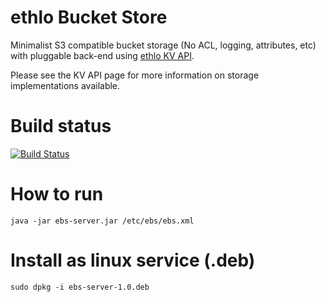 ethlo Bucket Store
==================

Minimalist S3 compatible bucket storage (No ACL, logging, attributes, etc) with pluggable back-end using [ethlo KV API](http://github.com/ethlo/kvapi).

Please see the KV API page for more information on storage implementations available.

Build status
============
[![Build Status](https://travis-ci.org/ethlo/ebs-server.png)](https://travis-ci.org/ethlo/ebs-server)

How to run
==========
```
java -jar ebs-server.jar /etc/ebs/ebs.xml
```

Install as linux service (.deb)
===============================
```
sudo dpkg -i ebs-server-1.0.deb
```
